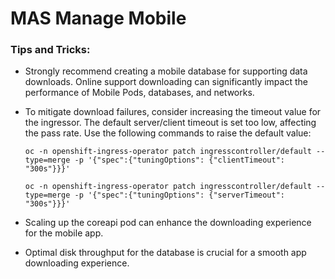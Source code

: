 # MAS Manage Mobile


### Tips and Tricks:


- Strongly recommend creating a mobile database for supporting data downloads. Online support downloading can significantly impact the performance of Mobile Pods, databases, and networks.

- To mitigate download failures, consider increasing the timeout value for the ingressor. The default server/client timeout is set too low, affecting the pass rate. Use the following commands to raise the default value:

    `oc -n openshift-ingress-operator patch ingresscontroller/default --type=merge -p '{"spec":{"tuningOptions": {"clientTimeout": "300s"}}}'`

    `oc -n openshift-ingress-operator patch ingresscontroller/default --type=merge -p '{"spec":{"tuningOptions": {"serverTimeout": "300s"}}}'`
    

- Scaling up the coreapi pod can enhance the downloading experience for the mobile app.

- Optimal disk throughput for the database is crucial for a smooth app downloading experience.
